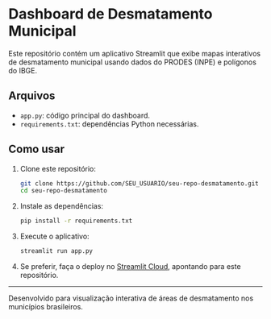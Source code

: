# Dashboard de Desmatamento Municipal

Este repositório contém um aplicativo Streamlit que exibe mapas interativos de desmatamento municipal usando dados do PRODES (INPE) e polígonos do IBGE.

## Arquivos

- `app.py`: código principal do dashboard.
- `requirements.txt`: dependências Python necessárias.

## Como usar

1. Clone este repositório:
   ```bash
   git clone https://github.com/SEU_USUARIO/seu-repo-desmatamento.git
   cd seu-repo-desmatamento
   ```
2. Instale as dependências:
   ```bash
   pip install -r requirements.txt
   ```
3. Execute o aplicativo:
   ```bash
   streamlit run app.py
   ```
4. Se preferir, faça o deploy no [Streamlit Cloud](https://share.streamlit.io), apontando para este repositório.

---

Desenvolvido para visualização interativa de áreas de desmatamento nos municípios brasileiros.
